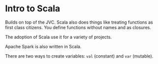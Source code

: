 # Intro to Scala

Builds on top of the JVC. Scala also does things like treating functions as first class citizens. You define functions without names and as closures.

The adoption of Scala use it for a variety of projects.

Apache Spark is also written in Scala.

There are two ways to create variables: `val` (constant) and `var` (mutable).

```scala

```